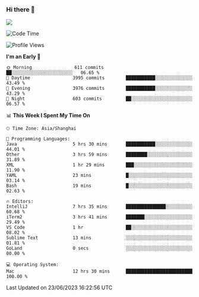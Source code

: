### Hi there 👋

<!--
**JJAYCHEN1e/jjaychen1e** is a ✨ _special_ ✨ repository because its `README.md` (this file) appears on your GitHub profile.

Here are some ideas to get you started:

- 🔭 I’m currently working on ...
- 🌱 I’m currently learning ...
- 👯 I’m looking to collaborate on ...
- 🤔 I’m looking for help with ...
- 💬 Ask me about ...
- 📫 How to reach me: ...
- 😄 Pronouns: ...
- ⚡ Fun fact: ...
-->

[![](https://github-readme-stats.vercel.app/api?username=jjaychen1e&show_icons=true)](https://github.com/jjaychen1e/github-readme-stats?count_private=true)

<!--START_SECTION:waka-->
![Code Time](http://img.shields.io/badge/Code%20Time-762%20hrs%2017%20mins-blue)

![Profile Views](http://img.shields.io/badge/Profile%20Views-3-blue)

**I'm an Early 🐤** 

```text
🌞 Morning                611 commits         ██░░░░░░░░░░░░░░░░░░░░░░░   06.65 % 
🌆 Daytime                3995 commits        ███████████░░░░░░░░░░░░░░   43.49 % 
🌃 Evening                3976 commits        ███████████░░░░░░░░░░░░░░   43.29 % 
🌙 Night                  603 commits         ██░░░░░░░░░░░░░░░░░░░░░░░   06.57 % 
```


📊 **This Week I Spent My Time On** 

```text
🕑︎ Time Zone: Asia/Shanghai

💬 Programming Languages: 
Java                     5 hrs 30 mins       ███████████░░░░░░░░░░░░░░   44.01 % 
Other                    3 hrs 59 mins       ████████░░░░░░░░░░░░░░░░░   31.89 % 
XML                      1 hr 29 mins        ███░░░░░░░░░░░░░░░░░░░░░░   11.90 % 
YAML                     23 mins             █░░░░░░░░░░░░░░░░░░░░░░░░   03.14 % 
Bash                     19 mins             █░░░░░░░░░░░░░░░░░░░░░░░░   02.63 % 

🔥 Editors: 
IntelliJ                 7 hrs 35 mins       ███████████████░░░░░░░░░░   60.68 % 
iTerm2                   3 hrs 41 mins       ███████░░░░░░░░░░░░░░░░░░   29.49 % 
VS Code                  1 hr                ██░░░░░░░░░░░░░░░░░░░░░░░   08.02 % 
Sublime Text             13 mins             ░░░░░░░░░░░░░░░░░░░░░░░░░   01.81 % 
GoLand                   0 secs              ░░░░░░░░░░░░░░░░░░░░░░░░░   00.00 % 

💻 Operating System: 
Mac                      12 hrs 30 mins      █████████████████████████   100.00 % 
```


 Last Updated on 23/06/2023 16:22:56 UTC
<!--END_SECTION:waka-->
